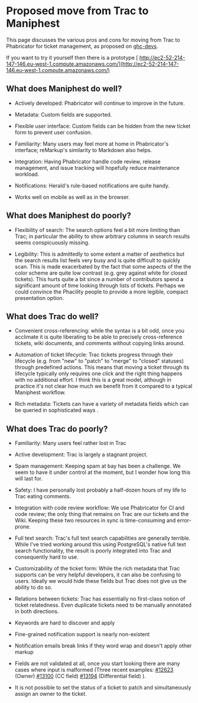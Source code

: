 # Proposed move from Trac to Maniphest



This page discusses the various pros and cons for moving from Trac to Phabricator for ticket management, as proposed on [
ghc-devs](https://mail.haskell.org/pipermail/ghc-devs/2016-December/013442.html).



If you want to try it yourself then there is a prototype [
http://ec2-52-214-147-146.eu-west-1.compute.amazonaws.com/](http://ec2-52-214-147-146.eu-west-1.compute.amazonaws.com/)


## What does Maniphest do well?


- Actively developed: Phabricator will continue to improve in the
  future.

- Metadata: Custom fields are supported.

- Flexible user interface: Custom fields can be hidden from the new
  ticket form to prevent user confusion.

- Familiarity: Many users may feel more at home in Phabricator's interface;
  reMarkup's similarity to Markdown also helps.

- Integration: Having Phabricator handle code review, release
  management, and issue tracking will hopefully reduce maintenance
  workload.

- Notifications: Herald's rule-based notifications are quite handy.

- Works well on mobile as well as in the browser. 

## What does Maniphest do poorly?


- Flexibility of search: The search options feel a bit more limiting
  than Trac; in particular the ability to show arbitrary columns in
  search results seems conspicuously missing.

- Legibility: This is admittedly to some extent a matter of aesthetics
  but the search results list feels very busy and is quite difficult to
  quickly scan. This is made exacerbated by the fact that some aspects
  of the the color scheme are quite low contrast (e.g. grey against
  white for closed tickets). This hurts quite a bit since a number of
  contributors spend a significant amount of time looking through lists
  of tickets. Perhaps we could convince the Phacility people to provide
  a more legible, compact presentation option.

## What does Trac do well?


- Convenient cross-referencing: while the syntax is a bit odd, once you
  acclimate it is quite liberating to be able to precisely
  cross-reference tickets, wiki documents, and comments without copying
  links around.

- Automation of ticket lifecycle: Trac tickets progress through their
  lifecycle (e.g. from "new" to "patch" to "merge" to "closed"
  statuses) through predefined actions. This means that moving a ticket
  through its lifecycle typically only requires one click and the right
  thing happens with no additional effort. I think this is a great model,
  although in practice it's not clear how much we benefit from it
  compared to a typical Maniphest workflow.

- Rich metadata: Tickets can have a variety of metadata fields
  which can be queried in sophisticated ways .

## What does Trac do poorly?


- Familiarity: Many users feel rather lost in Trac

- Active development: Trac is largely a stagnant project.

- Spam management: Keeping spam at bay has been a challenge. We seem to
  have it under control at the moment, but I wonder how long this will
  last for.

- Safety: I have personally lost probably a half-dozen hours of my life
  to Trac eating comments.

- Integration with code review workflow: We use Phabricator for CI and
  code review; the only thing that remains on Trac are our tickets and
  the Wiki. Keeping these two resources in sync is time-consuming and
  error-prone.

- Full text search: Trac's full text search capabilities are generally
  terrible. While I've tried working around this using PostgreSQL's
  native full text search functionality, the result is poorly
  integrated into Trac and consequently hard to use.

- Customizability of the ticket form: While the rich metadata that Trac
  supports can be very helpful developers, it can also be confusing to
  users. Ideally we would hide these fields but Trac does not give us
  the ability to do so.

- Relations between tickets: Trac has essentially no first-class notion
  of ticket relatedness. Even duplicate tickets need to be manually
  annotated in both directions.

- Keywords are hard to discover and apply

- Fine-grained notification support is nearly non-existent

- Notification emails break links if they word wrap and doesn't apply other markup

- Fields are not validated at all, once you start looking there are many cases where input is malformed (Three recent examples: [\#12623](https://gitlab.staging.haskell.org/ghc/ghc/issues/12623) (Owner) [\#13100](https://gitlab.staging.haskell.org/ghc/ghc/issues/13100) (CC field) [\#13194](https://gitlab.staging.haskell.org/ghc/ghc/issues/13194) (Differential field) ).

- It is not possible to set the status of a ticket to patch and simultaneously assign an owner to the ticket.
